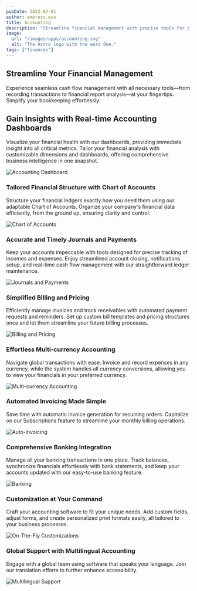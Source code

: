 ```yaml
---
pubDate: 2022-07-01
author: empress.eco
title: Accounting
description: "Streamline financial management with precise tools for clear, accurate insights."
image:
  url: "/images/apps/accounting.svg"
  alt: "The Astro logo with the word One."
tags: ["finances"]
---
```


## Streamline Your Financial Management

Experience seamless cash flow management with all necessary tools—from recording transactions to financial report analysis—at your fingertips. Simplify your bookkeeping effortlessly.

## Gain Insights with Real-time Accounting Dashboards

Visualize your financial health with our dashboards, providing immediate insight into all critical metrics. Tailor your financial analysis with customizable dimensions and dashboards, offering comprehensive business intelligence in one snapshot.

![Accounting Dashboard](/images/apps/accounting/1.png)

### Tailored Financial Structure with Chart of Accounts

Structure your financial ledgers exactly how you need them using our adaptable Chart of Accounts. Organize your company's financial data efficiently, from the ground up, ensuring clarity and control.

![Chart of Accounts](/images/apps/accounting/2.png)

### Accurate and Timely Journals and Payments

Keep your accounts impeccable with tools designed for precise tracking of incomes and expenses. Enjoy streamlined account closing, notifications setup, and real-time cash flow management with our straightforward ledger maintenance.

![Journals and Payments](/images/apps/accounting/3.png)

### Simplified Billing and Pricing

Efficiently manage invoices and track receivables with automated payment requests and reminders. Set up custom bill templates and pricing structures once and let them streamline your future billing processes.

![Billing and Pricing](/images/apps/accounting/4.png)

### Effortless Multi-currency Accounting

Navigate global transactions with ease. Invoice and record expenses in any currency, while the system handles all currency conversions, allowing you to view your financials in your preferred currency.

![Multi-currency Accounting](/images/apps/accounting/5.png)

### Automated Invoicing Made Simple

Save time with automatic invoice generation for recurring orders. Capitalize on our Subscriptions feature to streamline your monthly billing operations.

![Auto-invoicing](/images/apps/accounting/6.png)

### Comprehensive Banking Integration

Manage all your banking transactions in one place. Track balances, synchronize financials effortlessly with bank statements, and keep your accounts updated with our easy-to-use banking feature.

![Banking](/images/apps/accounting/7.png)

### Customization at Your Command

Craft your accounting software to fit your unique needs. Add custom fields, adjust forms, and create personalized print formats easily, all tailored to your business processes.

![On-The-Fly Customizations](/images/apps/accounting/8.png)

### Global Support with Multilingual Accounting

Engage with a global team using software that speaks your language. Join our translation efforts to further enhance accessibility.

![Multilingual Support](/images/apps/accounting/9.png)

